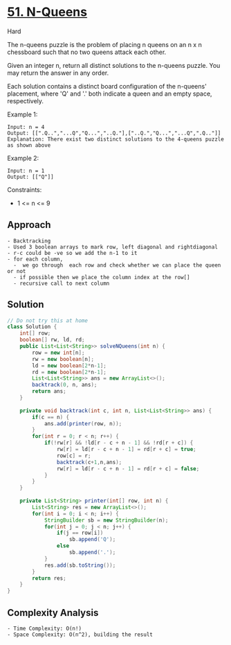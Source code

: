 # [51. N-Queens](https://leetcode.com/problems/n-queens/)
Hard

The n-queens puzzle is the problem of placing n queens on an n x n chessboard such that no two queens attack each other.

Given an integer n, return all distinct solutions to the n-queens puzzle. You may return the answer in any order.

Each solution contains a distinct board configuration of the n-queens' placement, where 'Q' and '.' both indicate a queen and an empty space, respectively.

 

Example 1:
```
Input: n = 4
Output: [[".Q..","...Q","Q...","..Q."],["..Q.","Q...","...Q",".Q.."]]
Explanation: There exist two distinct solutions to the 4-queens puzzle as shown above
```
Example 2:
```
Input: n = 1
Output: [["Q"]]
``` 

Constraints:
- 1 <= n <= 9

## Approach
```
- Backtracking
- Used 3 boolean arrays to mark row, left diagonal and rightdiagonal
- r-c could be -ve so we add the n-1 to it
- for each column,
  -  we go through  each row and check whether we can place the queen or not
  - if possible then we place the column index at the row[]
  - recursive call to next column
```

## Solution
```java
// Do not try this at home
class Solution {
    int[] row;
    boolean[] rw, ld, rd;
    public List<List<String>> solveNQueens(int n) {
        row = new int[n];
        rw = new boolean[n];
        ld = new boolean[2*n-1];
        rd = new boolean[2*n-1];
        List<List<String>> ans = new ArrayList<>();
        backtrack(0, n, ans);
        return ans;
    }
    
    private void backtrack(int c, int n, List<List<String>> ans) {
        if(c == n) {
            ans.add(printer(row, n));
        }
        for(int r = 0; r < n; r++) {
            if(!rw[r] && !ld[r - c + n - 1] && !rd[r + c]) {
                rw[r] = ld[r - c + n - 1] = rd[r + c] = true;
                row[c] = r;
                backtrack(c+1,n,ans);
                rw[r] = ld[r - c + n - 1] = rd[r + c] = false;
            }
        }
    }
    
    private List<String> printer(int[] row, int n) {
        List<String> res = new ArrayList<>();
        for(int i = 0; i < n; i++) {
            StringBuilder sb = new StringBuilder(n);
            for(int j = 0; j < n; j++) {
                if(j == row[i])
                    sb.append('Q');
                else
                    sb.append('.');
            }
            res.add(sb.toString());
        }
        return res;
    }
}

```
## Complexity Analysis
```
- Time Complexity: O(n!)
- Space Complexity: O(n^2), building the result 
```
